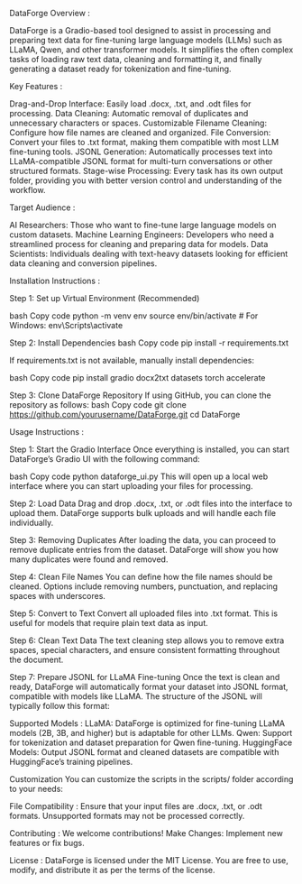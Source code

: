 DataForge Overview :

DataForge is a Gradio-based tool designed to assist in processing and preparing text data for fine-tuning large language models (LLMs) such as LLaMA, Qwen, and other transformer models. It simplifies the often complex tasks of loading raw text data, cleaning and formatting it, and finally generating a dataset ready for tokenization and fine-tuning.


Key Features :

Drag-and-Drop Interface: Easily load .docx, .txt, and .odt files for processing.
Data Cleaning: Automatic removal of duplicates and unnecessary characters or spaces.
Customizable Filename Cleaning: Configure how file names are cleaned and organized.
File Conversion: Convert your files to .txt format, making them compatible with most LLM fine-tuning tools.
JSONL Generation: Automatically processes text into LLaMA-compatible JSONL format for multi-turn conversations or other structured formats.
Stage-wise Processing: Every task has its own output folder, providing you with better version control and understanding of the workflow.


Target Audience :

AI Researchers: Those who want to fine-tune large language models on custom datasets.
Machine Learning Engineers: Developers who need a streamlined process for cleaning and preparing data for models.
Data Scientists: Individuals dealing with text-heavy datasets looking for efficient data cleaning and conversion pipelines.


Installation Instructions : 

Step 1: Set up Virtual Environment (Recommended)

bash
Copy code
python -m venv env
source env/bin/activate  # For Windows: env\Scripts\activate

Step 2: Install Dependencies
bash
Copy code
pip install -r requirements.txt

If requirements.txt is not available, manually install dependencies:

bash
Copy code
pip install gradio docx2txt datasets torch accelerate

Step 3: Clone DataForge Repository
If using GitHub, you can clone the repository as follows:
bash
Copy code
git clone https://github.com/yourusername/DataForge.git
cd DataForge


Usage Instructions :

Step 1: Start the Gradio Interface
Once everything is installed, you can start DataForge’s Gradio UI with the following command:

bash
Copy code
python dataforge_ui.py
This will open up a local web interface where you can start uploading your files for processing.

Step 2: Load Data
Drag and drop .docx, .txt, or .odt files into the interface to upload them. DataForge supports bulk uploads and will handle each file individually.

Step 3: Removing Duplicates
After loading the data, you can proceed to remove duplicate entries from the dataset. DataForge will show you how many duplicates were found and removed.

Step 4: Clean File Names
You can define how the file names should be cleaned. Options include removing numbers, punctuation, and replacing spaces with underscores.

Step 5: Convert to Text
Convert all uploaded files into .txt format. This is useful for models that require plain text data as input.

Step 6: Clean Text Data
The text cleaning step allows you to remove extra spaces, special characters, and ensure consistent formatting throughout the document.

Step 7: Prepare JSONL for LLaMA Fine-tuning
Once the text is clean and ready, DataForge will automatically format your dataset into JSONL format, compatible with models like LLaMA. The structure of the JSONL will typically follow this format:


Supported Models :
LLaMA: DataForge is optimized for fine-tuning LLaMA models (2B, 3B, and higher) but is adaptable for other LLMs.
Qwen: Support for tokenization and dataset preparation for Qwen fine-tuning.
HuggingFace Models: Output JSONL format and cleaned datasets are compatible with HuggingFace’s training pipelines.


Customization 
You can customize the scripts in the scripts/ folder according to your needs:


File Compatibility :
Ensure that your input files are .docx, .txt, or .odt formats. Unsupported formats may not be processed correctly.


Contributing  :
We welcome contributions!
Make Changes: Implement new features or fix bugs.


License :
DataForge is licensed under the MIT License. You are free to use, modify, and distribute it as per the terms of the license.


